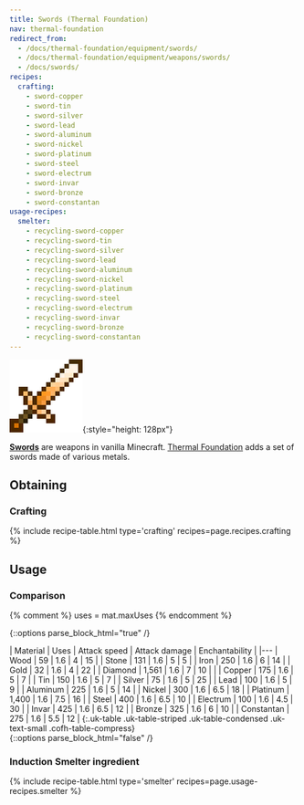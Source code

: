 ```yaml
---
title: Swords (Thermal Foundation)
nav: thermal-foundation
redirect_from:
  - /docs/thermal-foundation/equipment/swords/
  - /docs/thermal-foundation/equipment/weapons/swords/
  - /docs/swords/
recipes:
  crafting:
    - sword-copper
    - sword-tin
    - sword-silver
    - sword-lead
    - sword-aluminum
    - sword-nickel
    - sword-platinum
    - sword-steel
    - sword-electrum
    - sword-invar
    - sword-bronze
    - sword-constantan
usage-recipes:
  smelter:
    - recycling-sword-copper
    - recycling-sword-tin
    - recycling-sword-silver
    - recycling-sword-lead
    - recycling-sword-aluminum
    - recycling-sword-nickel
    - recycling-sword-platinum
    - recycling-sword-steel
    - recycling-sword-electrum
    - recycling-sword-invar
    - recycling-sword-bronze
    - recycling-sword-constantan
---
```


![Swords](/assets/images/thermal-foundation/swords.gif){:style="height: 128px"}


**[Swords](https://minecraft.gamepedia.com/Sword)** are weapons in vanilla
Minecraft. [Thermal Foundation](/docs/thermal-foundation/) adds a set of swords
made of various metals.


Obtaining
---------

### Crafting
{% include recipe-table.html type='crafting' recipes=page.recipes.crafting %}


Usage
-----

### Comparison
{% comment %}
uses = mat.maxUses
{% endcomment %}

{::options parse_block_html="true" /}
<div class="uk-overflow-container">
| Material | Uses | Attack speed | Attack damage | Enchantability |
|---
| Wood | 59 | 1.6 | 4 | 15 |
| Stone | 131 | 1.6 | 5 | 5 |
| Iron | 250 | 1.6 | 6 | 14 |
| Gold | 32 | 1.6 | 4 | 22 |
| Diamond | 1,561 | 1.6 | 7 | 10 |
|
| Copper | 175 | 1.6 | 5 | 7 |
| Tin | 150 | 1.6 | 5 | 7 |
| Silver | 75 | 1.6 | 5 | 25 |
| Lead | 100 | 1.6 | 5 | 9 |
| Aluminum | 225 | 1.6 | 5 | 14 |
| Nickel | 300 | 1.6 | 6.5 | 18 |
| Platinum | 1,400 | 1.6 | 7.5 | 16 |
| Steel | 400 | 1.6 | 6.5 | 10 |
| Electrum | 100 | 1.6 | 4.5 | 30 |
| Invar | 425 | 1.6 | 6.5 | 12 |
| Bronze | 325 | 1.6 | 6 | 10 |
| Constantan | 275 | 1.6 | 5.5 | 12 |
{:.uk-table .uk-table-striped .uk-table-condensed .uk-text-small .cofh-table-compress}
</div>
{::options parse_block_html="false" /}

### Induction Smelter ingredient
{% include recipe-table.html type='smelter' recipes=page.usage-recipes.smelter %}
